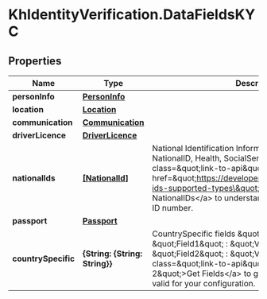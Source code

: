 # KhIdentityVerification.DataFieldsKYC

## Properties

Name | Type | Description | Notes
------------ | ------------- | ------------- | -------------
**personInfo** | [**PersonInfo**](PersonInfo.md) |  | [optional] 
**location** | [**Location**](Location.md) |  | [optional] 
**communication** | [**Communication**](Communication.md) |  | [optional] 
**driverLicence** | [**DriverLicence**](DriverLicence.md) |  | [optional] 
**nationalIds** | [**[NationalId]**](NationalId.md) | National Identification Information. Supported Types: NationalID, Health, SocialService, TaxIDNumber.  See &lt;a class&#x3D;\&quot;link-to-api\&quot; href&#x3D;\&quot;https://developer.trulioo.com/docs/national-ids-supported-types\&quot;&gt;Supported NationalIDs&lt;/a&gt; to understand the Type to send with the ID number. | [optional] 
**passport** | [**Passport**](Passport.md) |  | [optional] 
**countrySpecific** | **{String: {String: String}}** | CountrySpecific fields  \&quot;CountryCode\&quot;: {   \&quot;Field1\&quot; : \&quot;Value\&quot;,   \&quot;Field2\&quot; : \&quot;Value\&quot;  }  Call &lt;a class&#x3D;\&quot;link-to-api\&quot; href&#x3D;\&quot;#getfields-2\&quot;&gt;Get Fields&lt;/a&gt; to get the list of fields that are valid for your configuration. | [optional] 


